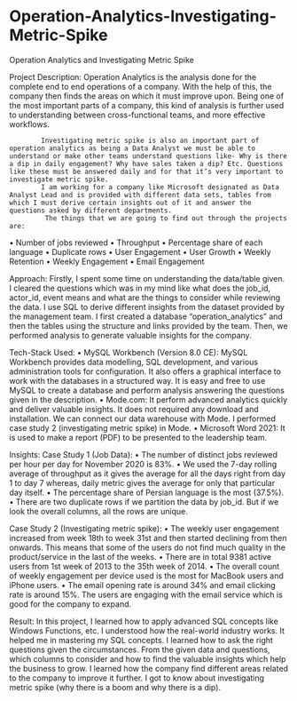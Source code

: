 # Operation-Analytics-Investigating-Metric-Spike
Operation Analytics and Investigating Metric Spike 

  
 
Project Description: 
           Operation Analytics is the analysis done for the complete end to end operations of a company.      With the help of this, the company then finds the areas on which it must improve upon. 
           Being one of the most important parts of a company, this kind of analysis is further used to understanding between cross-functional teams, and more effective workflows.  
 
            Investigating metric spike is also an important part of operation analytics as being a Data Analyst we must be able to understand or make other teams understand questions like- Why is there a dip in daily engagement? Why have sales taken a dip? Etc. Questions like these must be answered daily and for that it’s very important to investigate metric spike. 
            I am working for a company like Microsoft designated as Data Analyst Lead and is provided with different data sets, tables from which I must derive certain insights out of it and answer the questions asked by different departments. 
             The things that we are going to find out through the projects are: 
•	Number of jobs reviewed 
•	Throughput 
•	Percentage share of each language 
•	Duplicate rows 
•	User Engagement 
•	User Growth 
•	Weekly Retention 
•	Weekly Engagement 
•	Email Engagement 
 
Approach: 
      Firstly, I spent some time on understanding the data/table given. I cleared the questions which was in my mind like what does the job_id, actor_id, event means and what are the things to consider while reviewing the data.
      I use SQL to derive different insights from the dataset provided by the management team. I first created a database “operation_analytics” and then the tables using the structure and links provided by the team.
      Then, we performed analysis to generate valuable insights for the company. 
 

Tech-Stack Used: 
•	MySQL Workbench (Version 8.0 CE): MySQL Workbench provides data modelling, SQL development, and various administration tools for configuration. It also offers a graphical interface to work with the databases in a structured way.
It is easy and free to use MySQL to create a database and perform analysis answering the questions given in the description. 
•	Mode.com: It perform advanced analytics quickly and deliver valuable insights. It does not required any download and installation. We can connect our data warehouse with Mode. I performed case study 2 (investigating metric spike) in Mode. 
•	Microsoft Word 2021: It is used to make a report (PDF) to be presented to the leadership team. 
 
Insights: 
Case Study 1 (Job Data): 
•	The number of distinct jobs reviewed per hour per day for November 2020 is 83%. 
•	We used the 7-day rolling average of throughput as it gives the average for all the days right from day 1 to day 7 whereas, daily metric gives the average for only that particular day itself. 
•	The percentage share of Persian language is the most (37.5%). 
•	There are two duplicate rows if we partition the data by job_id. But if we look the overall columns, all the rows are unique. 
 
Case Study 2 (Investigating metric spike): 
•	The weekly user engagement increased from week 18th to week 31st and then started declining from then onwards. This means that some of the users do not find much quality in the product/service in the last of the weeks. 
•	There are in total 9381 active users from 1st week of 2013 to the 35th week of 2014. 
•	The overall count of weekly engagement per device used is the most for MacBook users and iPhone users. 
•	The email opening rate is around 34% and email clicking rate is around 15%. The users are engaging with the email service which is good for the company to expand. 
 
Result: 
In this project, I learned how to apply advanced SQL concepts like Windows Functions, etc. I understood how the real-world industry works.
It helped me in mastering my SQL concepts.  I learned how to ask the right questions given the circumstances. From the given data and questions, which columns to consider and how to find the valuable insights which help the business to grow.
I learned how the company find different areas related to the company to improve it further. I got to know about investigating metric spike (why there is a boom and why there is a dip). 
 

 
 
         
 
